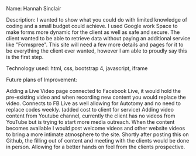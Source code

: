 
Name: Hannah Sinclair

Description: I wanted to show what you could do with limited knowledge of coding and a small budget could achieve. I used Google work Space to make forms more dynamic for the client as well as safe and secure. The client wanted to be able to retrieve data without paying an additional service like "Formspree". This site will need a few more details and pages for it to be everything the client ever wanted, however I am able to proudly say this is the first step.

Technology used: html, css, bootstrap 4, javascript, iframe

Future plans of Improvement:

Adding a Live Video page connected to Facebook Live, it would hold the pre-existing video and when recording new content you would replace the video. Connects to FB Live as well allowing for Autotomy and no need to replace codes weekly. (added cost to client for service)
Adding video content from Youtube channel, currently the client has no videos from YouTube but is trying to start more media outreach. When the content becomes available I would post welcome videos and other website videos to bring a more intimate atmosphere to the site.
Shortly after posting this on Github, the filling out of content and meeting with the clients would be done in person. Allowing for a better hands on feel from the clients prospective.
